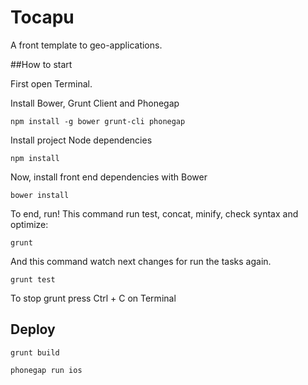 Tocapu
======

A front template to geo-applications.


##How to start

First open Terminal.

Install Bower, Grunt Client and Phonegap

	npm install -g bower grunt-cli phonegap

Install project Node dependencies

	npm install

Now, install front end dependencies with Bower

	bower install

To end, run! This command run test, concat, minify, check syntax and optimize:

	grunt

And this command watch next changes for run the tasks again.

	grunt test

To stop grunt press Ctrl + C on Terminal

## Deploy

    grunt build

    phonegap run ios